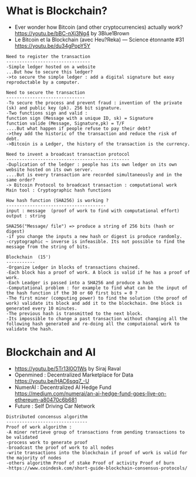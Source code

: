 # What is Blockchain? 
* Ever wonder how Bitcoin (and other cryptocurrencies) actually work?
https://youtu.be/bBC-nXj3Ng4 by 3Blue1Brown
* Le Bitcoin et la Blockchain (avec Heu?Reka) — Science étonnante #31 
https://youtu.be/du34gPopY5Y

```
Need to register the transaction 
--------------------------------
-Simple ledger hosted on a website
...But how to secure this ledger? 
->to secure the simple ledger : add a digital signature but easy reproductable by a computer.

Need to secure the transaction 
------------------------------
-To secure the process and prevent fraud : invention of the private (sk) and public key (pk). 256 bit signature. 
-Two functions sign and valid : 
function sign (Message with a unique ID, sk) = Signature
function valide (Message, Signature,pk) = T/F 
....But what happen if people refuse to pay their debt? 
->they add the historic of the transaction and reduce the risk of debt. 
->Bitcoin is a Ledger, the history of the transaction is the currency. 

Need to invent a broadcast transaction protocol 
-----------------------------------------------
-Duplication of the ledger : people has its own ledger on its own website hosted on its own server. 
....But is every transaction are recorded simultaneously and in the same order? 
-> Bitcoin Protocol to broadcast transaction : computational work 
Main tool : Cryptographic hash functions 

How hash function (SHA256) is working ? 
--------------------------------------
input : message  (proof of work to find with computational effort)
output : string 

SHA256("Message/ file") => produce a string of 256 bits (hash or digest)
-if you change the inputs a new hash or digest is produce randomly. 
-cryptographic ~ inverse is infeasible. Its not possible to find the message from the string of bits. 

Blockchain  (15')
-----------
-Organize Ledger in blocks of transactions chained. 
-Each block has a proof of work. A block is valid if he has a proof of work. 
-Each Leadger is passed into a SHA256 and produce a hash 
-Computational problem : for example to find what can be the input of the hash function if the 30 or 60 first bits = 0 ? 
-The first miner (computing power) to find the solution (the proof of work) validate its block and add it to the blockchain. One block is generated every 10 minutes. 
-The previous hash is transmitted to the next block. 
-Its impossible to change a past transaction without changing all the 
following hash generated and re-doing all the computaional work to validate the hash. 
```

# Blockchain and AI 
* https://youtu.be/5Tr13l0O1Ws by Siraj Raval 
* Openmined : Decentralized Marketplace for Data https://youtu.be/HAC6sqq7_-U
* NumerAI : Decentralized AI Hedge Fund  https://medium.com/numerai/an-ai-hedge-fund-goes-live-on-ethereum-a80470c6b681
* Future : Self Driving Car Network 

```
Distributed concensus algorithm 
-------------------------------
Proof of work algorithm : 
-A miner retrieve group of transactions from pending transactions to be validated 
-process work to generate proof 
-broadcast the proof of work to all nodes 
-write transactions into the blockchain if proof of work is valid for the majority of nodes 
-others algorithm Proof of stake Proof of activity Proof of burn
-https://www.coindesk.com/short-guide-blockchain-consensus-protocols/
```
